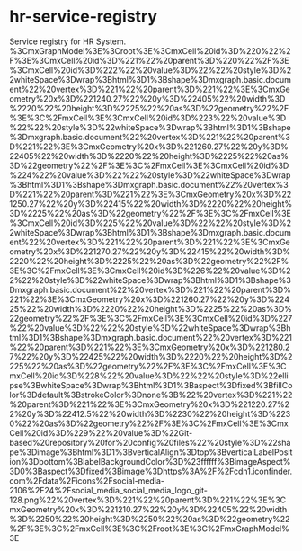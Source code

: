 # hr-service-registry
Service registry for HR System.
%3CmxGraphModel%3E%3Croot%3E%3CmxCell%20id%3D%220%22%2F%3E%3CmxCell%20id%3D%221%22%20parent%3D%220%22%2F%3E%3CmxCell%20id%3D%222%22%20value%3D%22%22%20style%3D%22whiteSpace%3Dwrap%3Bhtml%3D1%3Bshape%3Dmxgraph.basic.document%22%20vertex%3D%221%22%20parent%3D%221%22%3E%3CmxGeometry%20x%3D%221240.27%22%20y%3D%22405%22%20width%3D%2220%22%20height%3D%2225%22%20as%3D%22geometry%22%2F%3E%3C%2FmxCell%3E%3CmxCell%20id%3D%223%22%20value%3D%22%22%20style%3D%22whiteSpace%3Dwrap%3Bhtml%3D1%3Bshape%3Dmxgraph.basic.document%22%20vertex%3D%221%22%20parent%3D%221%22%3E%3CmxGeometry%20x%3D%221260.27%22%20y%3D%22405%22%20width%3D%2220%22%20height%3D%2225%22%20as%3D%22geometry%22%2F%3E%3C%2FmxCell%3E%3CmxCell%20id%3D%224%22%20value%3D%22%22%20style%3D%22whiteSpace%3Dwrap%3Bhtml%3D1%3Bshape%3Dmxgraph.basic.document%22%20vertex%3D%221%22%20parent%3D%221%22%3E%3CmxGeometry%20x%3D%221250.27%22%20y%3D%22415%22%20width%3D%2220%22%20height%3D%2225%22%20as%3D%22geometry%22%2F%3E%3C%2FmxCell%3E%3CmxCell%20id%3D%225%22%20value%3D%22%22%20style%3D%22whiteSpace%3Dwrap%3Bhtml%3D1%3Bshape%3Dmxgraph.basic.document%22%20vertex%3D%221%22%20parent%3D%221%22%3E%3CmxGeometry%20x%3D%221270.27%22%20y%3D%22415%22%20width%3D%2220%22%20height%3D%2225%22%20as%3D%22geometry%22%2F%3E%3C%2FmxCell%3E%3CmxCell%20id%3D%226%22%20value%3D%22%22%20style%3D%22whiteSpace%3Dwrap%3Bhtml%3D1%3Bshape%3Dmxgraph.basic.document%22%20vertex%3D%221%22%20parent%3D%221%22%3E%3CmxGeometry%20x%3D%221260.27%22%20y%3D%22425%22%20width%3D%2220%22%20height%3D%2225%22%20as%3D%22geometry%22%2F%3E%3C%2FmxCell%3E%3CmxCell%20id%3D%227%22%20value%3D%22%22%20style%3D%22whiteSpace%3Dwrap%3Bhtml%3D1%3Bshape%3Dmxgraph.basic.document%22%20vertex%3D%221%22%20parent%3D%221%22%3E%3CmxGeometry%20x%3D%221280.27%22%20y%3D%22425%22%20width%3D%2220%22%20height%3D%2225%22%20as%3D%22geometry%22%2F%3E%3C%2FmxCell%3E%3CmxCell%20id%3D%228%22%20value%3D%22%22%20style%3D%22ellipse%3BwhiteSpace%3Dwrap%3Bhtml%3D1%3Baspect%3Dfixed%3BfillColor%3Ddefault%3BstrokeColor%3Dnone%3B%22%20vertex%3D%221%22%20parent%3D%221%22%3E%3CmxGeometry%20x%3D%221220.27%22%20y%3D%22412.5%22%20width%3D%2230%22%20height%3D%2230%22%20as%3D%22geometry%22%2F%3E%3C%2FmxCell%3E%3CmxCell%20id%3D%229%22%20value%3D%22Git-based%20repository%20for%20config%20files%22%20style%3D%22shape%3Dimage%3Bhtml%3D1%3BverticalAlign%3Dtop%3BverticalLabelPosition%3Dbottom%3BlabelBackgroundColor%3D%23ffffff%3BimageAspect%3D0%3Baspect%3Dfixed%3Bimage%3Dhttps%3A%2F%2Fcdn1.iconfinder.com%2Fdata%2Ficons%2Fsocial-media-2106%2F24%2Fsocial_media_social_media_logo_git-128.png%22%20vertex%3D%221%22%20parent%3D%221%22%3E%3CmxGeometry%20x%3D%221210.27%22%20y%3D%22405%22%20width%3D%2250%22%20height%3D%2250%22%20as%3D%22geometry%22%2F%3E%3C%2FmxCell%3E%3C%2Froot%3E%3C%2FmxGraphModel%3E

